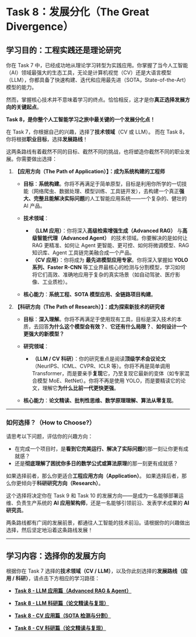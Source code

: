 # **Task 8：发展分化（The Great Divergence）**

## 学习目的：工程实践还是理论研究

你在 Task 7 中，已经成功地从理论学习转型为实践应用。你掌握了当今人工智能（AI）领域最强大的生态工具，无论是计算机视觉（CV）还是大语言模型（LLM），你都具备了快速构建、迭代和应用最先进（SOTA，State-of-the-Art）模型的能力。

然而，掌握核心技术并不意味着学习的终点。恰恰相反，这才是你**真正选择发展方向的关键起点**。

**Task 8，是你整个人工智能学习之旅中最关键的一个发展分化点！**

在 Task 7，你根据自己的兴趣，选择了**技术领域**（CV 或 LLM）。
而在 Task 8，你将根据**职业目标**，选择**发展路线**！

这两条路线有着截然不同的目标、截然不同的挑战，也将塑造你截然不同的职业发展。你需要做出选择：

1. **【应用方向（The Path of Application）】：成为系统构建的工程师**

   * **目标**：**系统构建**。你将不再满足于简单原型，目标是利用你所学的一切技能（网络爬虫、数据处理、模型训练、工具链开发），去构建一个真正**强大、完整且能解决实际问题**的人工智能应用系统——一个复杂的、健壮的 AI 产品。
   * **技术领域**：

     * **（LLM 应用）**：你将深入**高级检索增强生成（Advanced RAG）** 与**高级智能代理（Advanced Agent）** 的技术领域。你要解决的是如何让 RAG 更精准、如何让 Agent 更智能、更可控、如何将微调模型、RAG 知识库、Agent 工具链完美融合成一个产品。
     * **（CV 应用）**：你将成为 **最先进模型应用专家**。你将深入掌握如 **YOLO 系列、Faster R-CNN** 等工业界最核心的检测与分割模型，学习如何将它们高效、准确地应用于复杂的真实场景（如自动驾驶、医疗影像、工业质检）。
   * **核心能力**：**系统工程、SOTA 模型应用、全链路项目构建**。

2. **【科研方向（The Path of Research）】：成为探索新技术的研究者**

   * **目标**：**深入理解**。你将不再满足于使用现有工具，目标是深入技术的本质，去回答**为什么这个模型会有效？**、**它还有什么局限？**、**如何设计一个更强大的新模型？**
   * **研究领域**：

     * **（LLM / CV 科研）**：你的研究重点是阅读**顶级学术会议论文**（NeurIPS、ICML、CVPR、ICLR 等）。你将不再是简单调用 Transformer，而是要亲手**复现**它，乃至复现它最新的变体（如专家混合模型 MoE、RetNet）。你将不再是使用 YOLO，而是要精读它的论文，理解它**为什么比前一代更快更强**。
   * **核心能力**：**论文精读、批判性思维、数学原理理解、算法从零复现**。

---

### **如何选择？（How to Choose?）**

请思考以下问题，评估你的兴趣方向：

* 在完成一个项目时，是**看到它完美运行、解决了实际问题**的那一刻让你更有成就感？
* 还是**彻底理解了困扰你多日的数学公式或算法原理**的那一刻更有成就感？

如果选择前者，那么你更适合**工程应用方向（Application）**。
如果选择后者，那么你更倾向于**科研研究方向（Research）**。

这个选择将决定你在 Task 9 和 Task 10 的发展方向——是成为一名能够部署运维、负责生产系统的 **AI 应用架构师**，还是一名能够引领前沿、发表学术成果的 **AI 研究员**。

两条路线都有广阔的发展前景，都通往人工智能的技术前沿。请根据你的兴趣做出选择，然后坚定地沿着这条路线发展！

---

## 学习内容：选择你的发展方向

根据你在 Task 7 选择的**技术领域（CV / LLM）**，以及你此刻选择的**发展路线（应用 / 科研）**，请点击下方相应的学习路径：

* [**Task 8 - LLM 应用篇（Advanced RAG & Agent）**](task8-llm-apply.md)

* [**Task 8 - LLM 科研篇（论文精读与复现）**](task8-llm-research.md)

* [**Task 8 - CV 应用篇（SOTA 检测与分割）**](task8-cv-apply.md)

* [**Task 8 - CV 科研篇（论文精读与复现）**](task8-cv-research.md)
